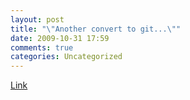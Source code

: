 ```yaml
---
layout: post
title: "\"Another convert to git...\""
date: 2009-10-31 17:59
comments: true
categories: Uncategorized
---
```

[Link](http://b9.com/archives/2007/09/distributing_re.html)
